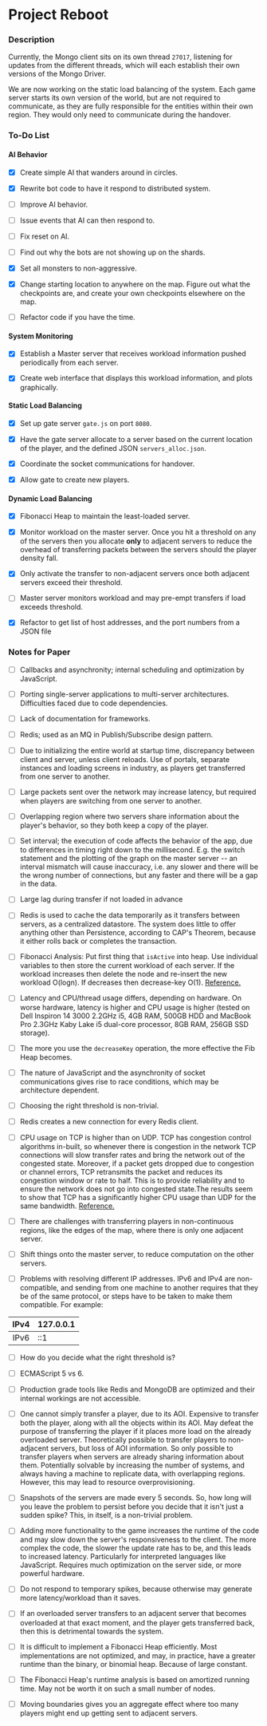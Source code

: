 # Project Reboot
### Description
Currently, the Mongo client sits on its own thread `27017`, listening for updates from the different threads, which will each establish their own versions of the Mongo Driver.

We are now working on the static load balancing of the system. Each game server starts its own version of the world, but are not required to communicate, as they are fully responsible for the entities within their own region. They would only need to communicate during the handover.

### To-Do List
#### AI Behavior
- [x] Create simple AI that wanders around in circles.

- [x] Rewrite bot code to have it respond to distributed system.

- [ ] Improve AI behavior.

- [ ] Issue events that AI can then respond to.

- [ ] Fix reset on AI.

- [ ] Find out why the bots are not showing up on the shards.

- [x] Set all monsters to non-aggressive.

- [x] Change starting location to anywhere on the map. Figure out what the checkpoints are, and create your own checkpoints elsewhere on the map.

- [ ] Refactor code if you have the time.

#### System Monitoring
- [x] Establish a Master server that receives workload information pushed periodically from each server.

- [x] Create web interface that displays this workload information, and plots graphically.

#### Static Load Balancing
- [x] Set up gate server `gate.js` on port `8080`.

- [x] Have the gate server allocate to a server based on the current location of the player, and the defined JSON `servers_alloc.json`.

- [x] Coordinate the socket communications for handover.

- [x] Allow gate to create new players.

#### Dynamic Load Balancing
- [x] Fibonacci Heap to maintain the least-loaded server.

- [x] Monitor workload on the master server. Once you hit a threshold on any of the servers then you allocate __only__ to adjacent servers to reduce the overhead of transferring packets between the servers should the player density fall.

- [x] Only activate the transfer to non-adjacent servers once both adjacent servers exceed their threshold.

- [ ] Master server monitors workload and may pre-empt transfers if load exceeds threshold.

- [x] Refactor to get list of host addresses, and the port numbers from a JSON file

### Notes for Paper
- [ ] Callbacks and asynchronity; internal scheduling and optimization by JavaScript.

- [ ] Porting single-server applications to multi-server architectures. Difficulties faced due to code dependencies.

- [ ] Lack of documentation for frameworks.

- [ ] Redis; used as an MQ in Publish/Subscribe design pattern.

- [ ] Due to initializing the entire world at startup time, discrepancy between client and server, unless client reloads. Use of portals, separate instances and loading screens in industry, as players get transferred from one server to another.

- [ ] Large packets sent over the network may increase latency, but required when players are switching from one server to another.

- [ ] Overlapping region where two servers share information about the player's behavior, so they both keep a copy of the player.

- [ ] Set interval; the execution of code affects the behavior of the app, due to differences in timing right down to the millisecond. E.g. the switch statement and the plotting of the graph on the master server -- an interval mismatch will cause inaccuracy, i.e. any slower and there will be the wrong number of connections, but any faster and there will be a gap in the data.

- [ ] Large lag during transfer if not loaded in advance

- [ ] Redis is used to cache the data temporarily as it transfers between servers, as a centralized datastore. The system does little to offer anything other than Persistence, according to CAP's Theorem, because it either rolls back or completes the transaction.

- [ ] Fibonacci Analysis: Put first thing that `isActive` into heap. Use individual variables to then store the current workload of each server. If the workload increases then delete the node and re-insert the new workload O(logn). If decreases then decrease-key O(1). [Reference.](http://mathjs.org/docs/reference/classes/fibonacciheap.html)

- [ ] Latency and CPU/thread usage differs, depending on hardware. On worse hardware, latency is higher and CPU usage is higher (tested on Dell Inspiron 14 3000 2.2GHz i5, 4GB RAM, 500GB HDD and MacBook Pro 2.3GHz Kaby Lake i5 dual-core processor, 8GB RAM, 256GB SSD storage).

- [ ] The more  you use the `decreaseKey` operation, the more effective the Fib Heap becomes.

- [ ] The nature of JavaScript and the asynchronity of socket communications gives rise to race conditions, which may be architecture dependent.

- [ ] Choosing the right threshold is non-trivial.

- [ ] Redis creates a new connection for every Redis client.

- [ ] CPU usage on TCP is higher than on UDP. TCP has congestion control algorithms in-built, so whenever there is congestion in the network TCP connections will slow transfer rates and bring the network out of the congested state.  Moreover, if a packet gets dropped due to congestion or channel errors, TCP retransmits the packet and reduces its congestion window or rate to half.  This is to provide reliability and to ensure the network does not go into congested state.The results seem to show that TCP has a significantly higher CPU usage than UDP for the same bandwidth. [Reference.](https://www.network-builders.com/threads/cpu-usage-tcp-vs-udp.55917/)

- [ ] There are challenges with transferring players in non-continuous regions, like the edges of the map, where there is only one adjacent server.

- [ ] Shift things onto the master server, to reduce computation on the other servers.

- [ ] Problems with resolving different IP addresses. IPv6 and IPv4 are non-compatible, and sending from one machine to another requires that they be of the same protocol, or steps have to be taken to make them compatible. For example:

| IPv4 | 127.0.0.1 |
|:----:|-----------|
| IPv6 |    ::1    |


- [ ] How do you decide what the right threshold is?

- [ ] ECMAScript 5 vs 6.

- [ ] Production grade tools like Redis and MongoDB are optimized and their internal workings are not accessible.

- [ ] One cannot simply transfer a player, due to its AOI. Expensive to transfer both the player, along with all the objects within its AOI. May defeat the purpose of transferring the player if it places more load on the already overloaded server. Theoretically possible to transfer players to non-adjacent servers, but loss of AOI information. So only possible to transfer players when servers are already sharing information about them. Potentially solvable by increasing the number of systems, and always having a machine to replicate data, with overlapping regions. However, this may lead to resource overprovisioning.

- [ ] Snapshots of the servers are made every 5 seconds. So, how long will you leave the problem to persist before you decide that it isn't just a sudden spike? This, in itself, is a non-trivial problem.

- [ ] Adding more functionality to the game increases the runtime of the code and may slow down the server's responsiveness to the client. The more complex the code, the slower the update rate has to be, and this leads to increased latency. Particularly for interpreted languages like JavaScript. Requires much optimization on the server side, or more powerful hardware.

- [ ] Do not respond to temporary spikes, because otherwise may generate more latency/workload than it saves.

- [ ] If an overloaded server transfers to an adjacent server that becomes overloaded at that exact moment, and the player gets transferred back, then this is detrimental towards the system.

- [ ] It is difficult to implement a Fibonacci Heap efficiently. Most implementations are not optimized, and may, in practice, have a greater runtime than the binary, or binomial heap. Because of large constant.

- [ ] The Fibonacci Heap's runtime analysis is based on amortized running time. May not be worth it on such a small number of nodes.

- [ ] Moving boundaries gives you an aggregate effect where too many players might end up getting sent to adjacent servers.